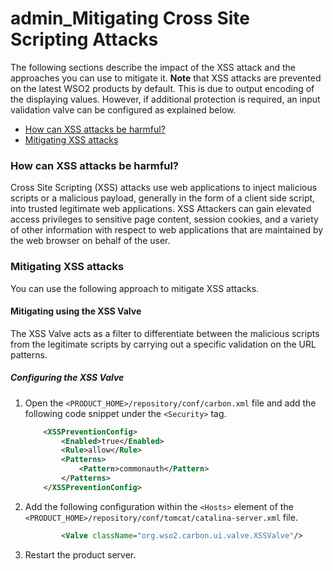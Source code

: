 # admin\_Mitigating Cross Site Scripting Attacks

The following sections describe the impact of the XSS attack and the approaches you can use to mitigate it. **Note** that XSS attacks are prevented on the latest WSO2 products by default. This is due to output encoding of the displaying values. However, if additional protection is required, an input validation valve can be configured as explained below.

-   [How can XSS attacks be harmful?](#admin_MitigatingCrossSiteScriptingAttacks-HowcanXSSattacksbeharmful?)
-   [Mitigating XSS attacks](#admin_MitigatingCrossSiteScriptingAttacks-MitigatingXSSattacks)

### How can XSS attacks be harmful?

Cross Site Scripting (XSS) attacks use web applications to inject malicious scripts or a malicious payload, generally in the form of a client side script, into trusted legitimate web applications. XSS Attackers can gain elevated access privileges to sensitive page content, session cookies, and a variety of other information with respect to web applications that are maintained by the web browser on behalf of the user.

### Mitigating XSS attacks

You can use the following approach to mitigate XSS attacks.

#### Mitigating using the XSS Valve

The XSS Valve acts as a filter to differentiate between the malicious scripts from the legitimate scripts by carrying out a specific validation on the URL patterns.

##### **Configuring the XSS Valve**

1.  Open the `<PRODUCT_HOME>/repository/conf/carbon.xml` file and add the following code snippet under the `<Security>` tag.

    ``` xml
        <XSSPreventionConfig>
            <Enabled>true</Enabled>
            <Rule>allow</Rule>
            <Patterns>
                <Pattern>commonauth</Pattern>
            </Patterns>
        </XSSPreventionConfig>
    ```

2.  Add the following configuration within the `<Hosts>` element of the `<PRODUCT_HOME>/repository/conf/tomcat/catalina-server.xml` file.

    ``` xml
            <Valve className="org.wso2.carbon.ui.valve.XSSValve"/>
    ```

3.  Restart the product server.


